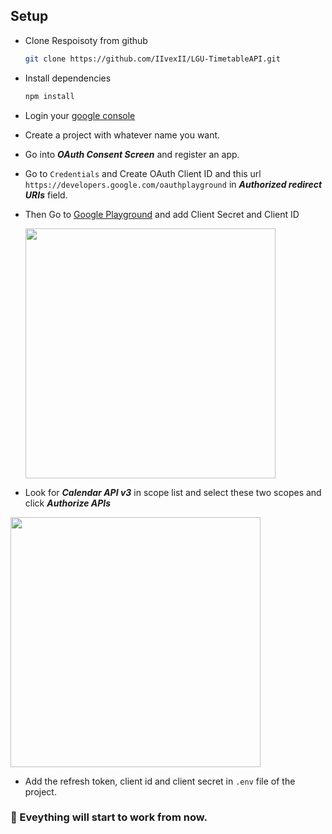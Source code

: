 ## Setup

- Clone Respoisoty from github
  ```bash
  git clone https://github.com/IIvexII/LGU-TimetableAPI.git
  ```
- Install dependencies
  ```bash
  npm install
  ```
- Login your [google console](https://console.cloud.google.com/home/dashboard)
- Create a project with whatever name you want.
- Go into ***OAuth Consent Screen*** and register an app.
- Go to `Credentials` and Create OAuth Client ID and this url `https://developers.google.com/oauthplayground` in ***Authorized redirect URIs*** field.
- Then Go to [Google Playground](https://developers.google.com/oauthplayground) and add Client Secret and Client ID
 
  <img height='400' src='https://user-images.githubusercontent.com/41378765/198887399-a3b37afd-05b1-4161-a17c-3a403c26ea4a.png'>
  
 - Look for ***Calendar API v3*** in scope list and select these two scopes and click ***Authorize APIs***
 
  <img height='400' src='https://user-images.githubusercontent.com/41378765/198887547-65a494b6-7fb6-43bb-9e81-1a19cedd38cf.png'>

- Add the refresh token, client id and client secret in `.env` file of the project.

### :tada: Eveything will start to work from now.
